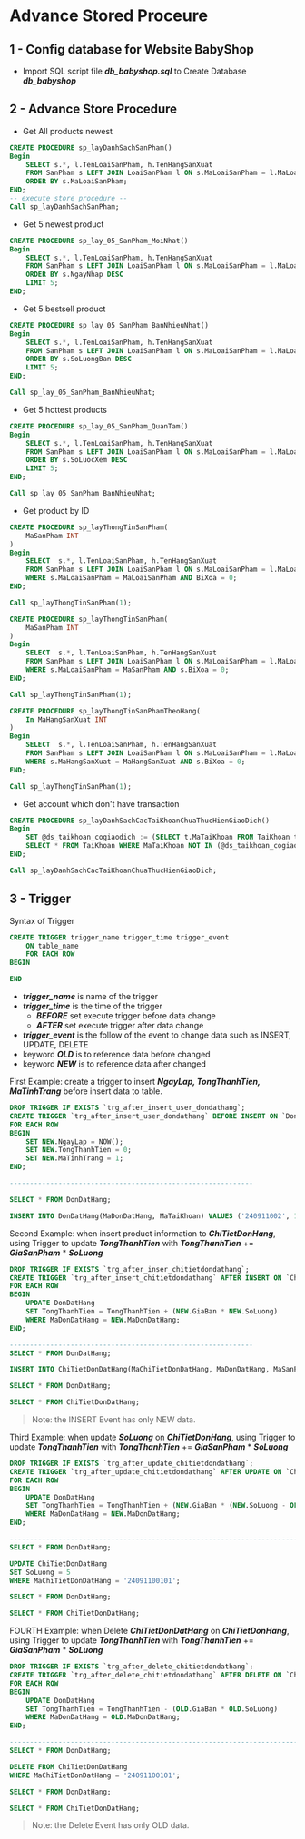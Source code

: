 # Advance Stored Proceure

## 1 - Config database for Website BabyShop

* Import SQL script file ***db_babyshop.sql*** to Create Database ***db_babyshop***

## 2 - Advance Store Procedure 

* Get All products newest

```sql
CREATE PROCEDURE sp_layDanhSachSanPham()
Begin
    SELECT s.*, l.TenLoaiSanPham, h.TenHangSanXuat 
    FROM SanPham s LEFT JOIN LoaiSanPham l ON s.MaLoaiSanPham = l.MaLoaiSanPham LEFT JOIN HangSanXuat h ON s.MaHangSanXuat = h.MaHangSanXuat
    ORDER BY s.MaLoaiSanPham;
END;
-- execute store procedure --
Call sp_layDanhSachSanPham;
```

* Get 5 newest product
``` sql
CREATE PROCEDURE sp_lay_05_SanPham_MoiNhat()
Begin
    SELECT s.*, l.TenLoaiSanPham, h.TenHangSanXuat 
    FROM SanPham s LEFT JOIN LoaiSanPham l ON s.MaLoaiSanPham = l.MaLoaiSanPham LEFT JOIN HangSanXuat h ON s.MaHangSanXuat = h.MaHangSanXuat
    ORDER BY s.NgayNhap DESC
    LIMIT 5;
END;
```

* Get 5 bestsell product
```sql
CREATE PROCEDURE sp_lay_05_SanPham_BanNhieuNhat()
Begin
    SELECT s.*, l.TenLoaiSanPham, h.TenHangSanXuat 
    FROM SanPham s LEFT JOIN LoaiSanPham l ON s.MaLoaiSanPham = l.MaLoaiSanPham LEFT JOIN HangSanXuat h ON s.MaHangSanXuat = h.MaHangSanXuat
    ORDER BY s.SoLuongBan DESC
    LIMIT 5;
END;

Call sp_lay_05_SanPham_BanNhieuNhat;
```

* Get 5 hottest products
```sql
CREATE PROCEDURE sp_lay_05_SanPham_QuanTam()
Begin
    SELECT s.*, l.TenLoaiSanPham, h.TenHangSanXuat 
    FROM SanPham s LEFT JOIN LoaiSanPham l ON s.MaLoaiSanPham = l.MaLoaiSanPham LEFT JOIN HangSanXuat h ON s.MaHangSanXuat = h.MaHangSanXuat
    ORDER BY s.SoLuocXem DESC
    LIMIT 5;
END;

Call sp_lay_05_SanPham_BanNhieuNhat;
```

* Get product by ID
```sql
CREATE PROCEDURE sp_layThongTinSanPham(
    MaSanPham INT
)
Begin
    SELECT  s.*, l.TenLoaiSanPham, h.TenHangSanXuat 
    FROM SanPham s LEFT JOIN LoaiSanPham l ON s.MaLoaiSanPham = l.MaLoaiSanPham LEFT JOIN HangSanXuat h ON s.MaHangSanXuat = h.MaHangSanXuat
    WHERE s.MaLoaiSanPham = MaLoaiSanPham AND BiXoa = 0;
END;

Call sp_layThongTinSanPham(1);
```

```sql
CREATE PROCEDURE sp_layThongTinSanPham(
    MaSanPham INT
)
Begin
    SELECT  s.*, l.TenLoaiSanPham, h.TenHangSanXuat 
    FROM SanPham s LEFT JOIN LoaiSanPham l ON s.MaLoaiSanPham = l.MaLoaiSanPham LEFT JOIN HangSanXuat h ON s.MaHangSanXuat = h.MaHangSanXuat
    WHERE s.MaLoaiSanPham = MaSanPham AND s.BiXoa = 0;
END;

Call sp_layThongTinSanPham(1);
```

```sql
CREATE PROCEDURE sp_layThongTinSanPhamTheoHang(
    In MaHangSanXuat INT
)
Begin
    SELECT  s.*, l.TenLoaiSanPham, h.TenHangSanXuat 
    FROM SanPham s LEFT JOIN LoaiSanPham l ON s.MaLoaiSanPham = l.MaLoaiSanPham LEFT JOIN HangSanXuat h ON s.MaHangSanXuat = h.MaHangSanXuat
    WHERE s.MaHangSanXuat = MaHangSanXuat AND s.BiXoa = 0;
END;

Call sp_layThongTinSanPham(1);
```

* Get account which don't have transaction
```sql
CREATE PROCEDURE sp_layDanhSachCacTaiKhoanChuaThucHienGiaoDich()
Begin
    SET @ds_taikhoan_cogiaodich := (SELECT t.MaTaiKhoan FROM TaiKhoan t INNER JOIN DonDatHang d ON t.MaTaiKhoan = d.MaTaiKhoan WHERE t.BiXoa = 0 GROUP By MaTaiKhoan);
    SELECT * FROM TaiKhoan WHERE MaTaiKhoan NOT IN (@ds_taikhoan_cogiaodich);
END;

Call sp_layDanhSachCacTaiKhoanChuaThucHienGiaoDich;
```

## 3 - Trigger

Syntax of Trigger

```sql
CREATE TRIGGER trigger_name trigger_time trigger_event
    ON table_name
    FOR EACH ROW
BEGIN

END
```

* ***trigger_name*** is name of the trigger
* ***trigger_time*** is the time of the trigger
    * ***BEFORE*** set execute trigger before data change
    * ***AFTER*** set execute trigger after data change
* ***trigger_event*** is the follow of the event to change data such as INSERT, UPDATE, DELETE
* keyword ***OLD*** is to reference data before changed
* keyword ***NEW*** is to reference data after changed

First Example: create a trigger to insert ***NgayLap, TongThanhTien, MaTinhTrang*** before insert data to table.

```sql
DROP TRIGGER IF EXISTS `trg_after_insert_user_dondathang`;
CREATE TRIGGER `trg_after_insert_user_dondathang` BEFORE INSERT ON `DonDatHang`
FOR EACH ROW
BEGIN
    SET NEW.NgayLap = NOW();
    SET NEW.TongThanhTien = 0;
    SET NEW.MaTinhTrang = 1;
END;

------------------------------------------------------------

SELECT * FROM DonDatHang;

INSERT INTO DonDatHang(MaDonDatHang, MaTaiKhoan) VALUES ('240911002', 1);
```

Second Example: when insert product information to ***ChiTietDonHang***, using Trigger to update ***TongThanhTien*** with ***TongThanhTien*** += ***GiaSanPham*** * ***SoLuong***

```sql
DROP TRIGGER IF EXISTS `trg_after_inser_chitietdondathang`;
CREATE TRIGGER `trg_after_insert_chitietdondathang` AFTER INSERT ON `ChiTietDonDatHang`
FOR EACH ROW
BEGIN
    UPDATE DonDatHang
    SET TongThanhTien = TongThanhTien + (NEW.GiaBan * NEW.SoLuong)
    WHERE MaDonDatHang = NEW.MaDonDatHang;
END;

------------------------------------------------------------
SELECT * FROM DonDatHang;

INSERT INTO ChiTietDonDatHang(MaChiTietDonDatHang, MaDonDatHang, MaSanPham, SoLuong, GiaBan) VALUES ('24091100101', '240911001', 9, 2, 380000);

SELECT * FROM DonDatHang;

SELECT * FROM ChiTietDonDatHang;
```

> Note: the INSERT Event has only NEW data.

Third Example: when update ***SoLuong*** on ***ChiTietDonHang***, using Trigger to update ***TongThanhTien*** with ***TongThanhTien*** += ***GiaSanPham*** * ***SoLuong***

```sql
DROP TRIGGER IF EXISTS `trg_after_update_chitietdondathang`;
CREATE TRIGGER `trg_after_update_chitietdondathang` AFTER UPDATE ON `ChiTietDonDatHang`
FOR EACH ROW
BEGIN
    UPDATE DonDatHang
    SET TongThanhTien = TongThanhTien + (NEW.GiaBan * (NEW.SoLuong - OLD.SoLuong))
    WHERE MaDonDatHang = NEW.MaDonDatHang;
END;

-----------------------------------------------------------------------------------------
SELECT * FROM DonDatHang;

UPDATE ChiTietDonDatHang
SET SoLuong = 5
WHERE MaChiTietDonDatHang = '24091100101';

SELECT * FROM DonDatHang;

SELECT * FROM ChiTietDonDatHang;
```

FOURTH Example: when Delete ***ChiTietDonDatHang*** on ***ChiTietDonHang***, using Trigger to update ***TongThanhTien*** with ***TongThanhTien*** += ***GiaSanPham*** * ***SoLuong***

```sql
DROP TRIGGER IF EXISTS `trg_after_delete_chitietdondathang`;
CREATE TRIGGER `trg_after_delete_chitietdondathang` AFTER DELETE ON `ChiTietDonDatHang`
FOR EACH ROW
BEGIN
    UPDATE DonDatHang
    SET TongThanhTien = TongThanhTien - (OLD.GiaBan * OLD.SoLuong)
    WHERE MaDonDatHang = OLD.MaDonDatHang;
END;

-----------------------------------------------------------------------------------------
SELECT * FROM DonDatHang;

DELETE FROM ChiTietDonDatHang
WHERE MaChiTietDonDatHang = '24091100101';

SELECT * FROM DonDatHang;

SELECT * FROM ChiTietDonDatHang;
```

> Note: the Delete Event has only OLD data.